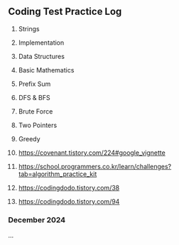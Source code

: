 ## Coding Test Practice Log



1. Strings
2. Implementation
3. Data Structures
4. Basic Mathematics
5. Prefix Sum
6. DFS & BFS
7. Brute Force
8. Two Pointers
9. Greedy


1. https://covenant.tistory.com/224#google_vignette
2. https://school.programmers.co.kr/learn/challenges?tab=algorithm_practice_kit
3. https://codingdodo.tistory.com/38
4. https://codingdodo.tistory.com/94


### December 2024


...

  
